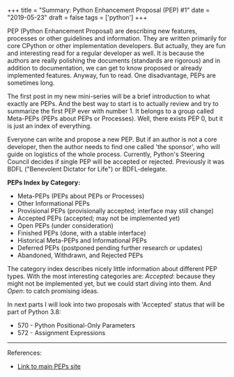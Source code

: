 +++
title = "Summary: Python Enhancement Proposal (PEP) #1"
date = "2019-05-23"
draft = false
tags = ['python']
+++

PEP (Python Enhancement Proposal) are describing new features, processes or other guidelines and information.
They are written primarily for core CPython or other implementation developers. 
But actually, they are fun and interesting read for a regular developer as well. It is because the authors are really polishing
the documents (standards are rigorous) and in addition to documentation, we can get to know proposed or already implemented features.
Anyway, fun to read. One disadvantage, PEPs are sometimes long.

<!--more-->

The first post in my new mini-series will be a brief introduction to what exactly are PEPs.
And the best way to start is to actually review and try to summarize the first PEP ever with number 1.
It belongs to a group called Meta-PEPs (PEPs about PEPs or Processes). 
Well, there exists PEP 0, but it is just an index of everything.

Everyone can write and propose a new PEP. But if an author is not a core developer, then the author needs to find one
called 'the sponsor', who will guide on logistics of the whole process. Currently, Python's Steering Council decides if single
PEP will be accepted or rejected. Previously it was BDFL ("Benevolent Dictator for Life") or BDFL-delegate.

**PEPs Index by Category:**

* Meta-PEPs (PEPs about PEPs or Processes)
* Other Informational PEPs
* Provisional PEPs (provisionally accepted; interface may still change)
* Accepted PEPs (accepted; may not be implemented yet)
* Open PEPs (under consideration)
* Finished PEPs (done, with a stable interface)
* Historical Meta-PEPs and Informational PEPs
* Deferred PEPs (postponed pending further research or updates)
* Abandoned, Withdrawn, and Rejected PEPs

The category index describes nicely little information about different PEP types. With the most interesting categories are:
*Accepted*: because they might not be implemented yet, but we could start diving into them. And *Open*: to catch promising ideas.

In next parts I will look into two proposals with 'Accepted' status that will be part of Python 3.8:

* 570 - Python Positional-Only Parameters
* 572 - Assignment Expressions

 

---

References:

* [Link to main PEPs site][link_to_peps]


[link_to_peps]: https://www.python.org/dev/peps/
